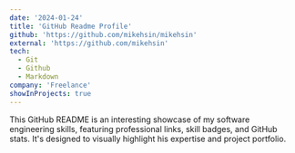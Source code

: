 ```yaml
---
date: '2024-01-24'
title: 'GitHub Readme Profile'
github: 'https://github.com/mikehsin/mikehsin'
external: 'https://github.com/mikehsin'
tech:
  - Git
  - Github
  - Markdown
company: 'Freelance'
showInProjects: true
---
```


This GitHub README is an interesting showcase of my software engineering skills, featuring professional links, skill badges, and GitHub stats. It's designed to visually highlight his expertise and project portfolio.
